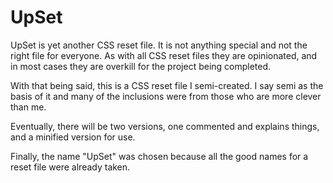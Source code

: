 # UpSet
UpSet is yet another CSS reset file. It is not anything special and not the right file for everyone. As with all CSS reset files they are opinionated, and in most cases they are overkill for the project being completed.

With that being said, this is a CSS reset file I semi-created. I say semi as the basis of it and many of the inclusions were from those who are more clever than me.

Eventually, there will be two versions, one commented and explains things, and a minified version for use.

Finally, the name "UpSet" was chosen because all the good names for a reset file were already taken.
